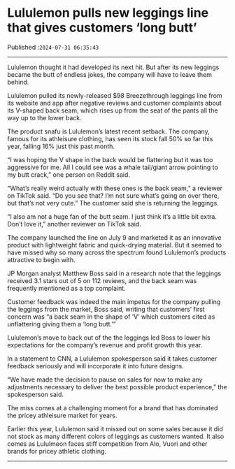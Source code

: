 # Lululemon pulls new leggings line that gives customers ‘long butt’

Published :`2024-07-31 06:35:43`

---

Lululemon thought it had developed its next hit. But after its new leggings became the butt of endless jokes, the company will have to leave them behind.

Lululemon pulled its newly-released $98 Breezethrough leggings line from its website and app after negative reviews and customer complaints about its V-shaped back seam, which rises up from the seat of the pants all the way up to the lower back.

The product snafu is Lululemon’s latest recent setback. The company, famous for its athleisure clothing, has seen its stock fall 50% so far this year, falling 16% just this past month.

“I was hoping the V shape in the back would be flattering but it was too aggressive for me. All I could see was a whale tail/giant arrow pointing to my butt crack,” one person on Reddit said.

“What’s really weird actually with these ones is the back seam,” a reviewer on TikTok said. “Do you see that? I’m not sure what’s going on over there, but that’s not very cute.” The customer said she is returning the leggings.

“I also am not a huge fan of the butt seam. I just think it’s a little bit extra. Don’t love it,” another reviewer on TikTok said.

The company launched the line on July 9 and marketed it as an innovative product with lightweight fabric and quick-drying material. But it seemed to have missed why so many across the spectrum found Lululemon’s products attractive to begin with.

JP Morgan analyst Matthew Boss said in a research note that the leggings received 3.1 stars out of 5 on 112 reviews, and the back seam was frequently mentioned as a top complaint.

Customer feedback was indeed the main impetus for the company pulling the leggings from the market, Boss said, writing that customers’ first concern was “a back seam in the shape of ’V’ which customers cited as unflattering giving them a ‘long butt.’”

Lululemon’s move to back out of the the leggings led Boss to lower his expectations for the company’s revenue and profit growth this year.

In a statement to CNN, a Lululemon spokesperson said it takes customer feedback seriously and will incorporate it into future designs.

“We have made the decision to pause on sales for now to make any adjustments necessary to deliver the best possible product experience,” the spokesperson said.

The miss comes at a challenging moment for a brand that has dominated the pricey athleisure market for years.

Earlier this year, Lululemon said it missed out on some sales because it did not stock as many different colors of leggings as customers wanted. It also comes as Lululmeon faces stiff competition from Alo, Vuori and other brands for pricey athletic clothing.

---

